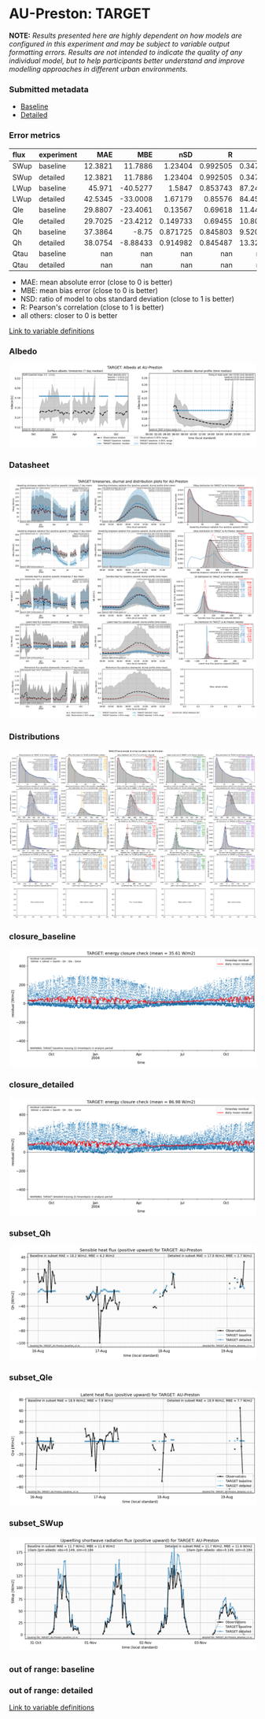 # AU-Preston: TARGET

**NOTE:** *Results presented here are highly dependent on how models are configured in this experiment and may be subject to variable output formatting errors. Results are not intended to indicate the quality of any individual model, but to help participants better understand and improve modelling approaches in different urban environments.*

### Submitted metadata

- [Baseline](TARGET_AU-Preston_baseline_attrs.md)
- [Detailed](TARGET_AU-Preston_detailed_attrs.md)

### Error metrics

| flux   | experiment   |      MAE |       MBE |        nSD |          R |       5th |      95th |     RMSE |      cRMSE |      AMBE |       1-nSD |          1-R |   nSkewness |   nKurtosis |     Overlap |
|:-------|:-------------|---------:|----------:|-----------:|-----------:|----------:|----------:|---------:|-----------:|----------:|------------:|-------------:|------------:|------------:|------------:|
| SWup   | baseline     |  12.3821 |  11.7886  |   1.23404  |   0.992505 |   0.34775 |  34.3731  |  17.2637 |   0.270694 |  11.7886  |   0.234044  |   0.00749498 |   0.0181357 |    0.035481 |   0.0929275 |
| SWup   | detailed     |  12.3821 |  11.7886  |   1.23404  |   0.992505 |   0.34775 |  34.3731  |  17.2637 |   0.270694 |  11.7886  |   0.234044  |   0.00749498 |   0.0181357 |    0.035481 |   0.0929275 |
| LWup   | baseline     |  45.971  | -40.5277  |   1.5847   |   0.853743 |  87.2412  |   1.47463 |  55.3441 |   0.897454 |  40.5277  |   0.584702  |   0.146257   |   0.605101  |    1.29327  |   0.426357  |
| LWup   | detailed     |  42.5345 | -33.0008  |   1.67179  |   0.85576  |  84.4513  |  16.8915  |  52.3024 |   0.966217 |  33.0008  |   0.671788  |   0.14424    |   0.585665  |    1.26581  |   0.405299  |
| Qle    | baseline     |  29.8807 | -23.4061  |   0.13567  |   0.69618  |  11.4456  | 103.768   |  50.2758 |   0.910771 |  23.4061  |   0.86433   |   0.30382    |   0.227075  |    0.79118  |   0.392272  |
| Qle    | detailed     |  29.7025 | -23.4212  |   0.149733 |   0.69455  |  10.8003  | 102.135   |  49.9237 |   0.902456 |  23.4212  |   0.850267  |   0.30545    |   0.221881  |    0.788812 |   0.37719   |
| Qh     | baseline     |  37.3864 |  -8.75    |   0.871725 |   0.845803 |   9.52046 |  42.3302  |  49.716  |   0.534125 |   8.75    |   0.128275  |   0.154197   |   0.271598  |    0.658681 |   0.211507  |
| Qh     | detailed     |  38.0754 |  -8.88433 |   0.914982 |   0.845487 |  13.3202  |  33.2705  |  50.1342 |   0.5385   |   8.88433 |   0.0850176 |   0.154513   |   0.269327  |    0.657445 |   0.222389  |
| Qtau   | baseline     | nan      | nan       | nan        | nan        | nan       | nan       | nan      | nan        | nan       | nan         | nan          | nan         |  nan        | nan         |
| Qtau   | detailed     | nan      | nan       | nan        | nan        | nan       | nan       | nan      | nan        | nan       | nan         | nan          | nan         |  nan        | nan         |

 - MAE: mean absolute error (close to 0 is better)
 - MBE: mean bias error (close to 0 is better)
 - NSD: ratio of model to obs standard deviation (close to 1 is better)
 - R: Pearson's correlation (close to 1 is better)
 - all others: closer to 0 is better

[Link to variable definitions](../modelattrs/variable_definitions.md)

### <a name="albedo"></a>Albedo
[![TARGET_AU-Preston_Albedo.png](TARGET_AU-Preston_Albedo.png)](TARGET_AU-Preston_Albedo.png)

### <a name="datasheet"></a>Datasheet
[![TARGET_AU-Preston_Datasheet.png](TARGET_AU-Preston_Datasheet.png)](TARGET_AU-Preston_Datasheet.png)

### <a name="distributions"></a>Distributions
[![TARGET_AU-Preston_Distributions.png](TARGET_AU-Preston_Distributions.png)](TARGET_AU-Preston_Distributions.png)

### <a name="closure_baseline"></a>closure_baseline
[![TARGET_AU-Preston_closure_baseline.png](TARGET_AU-Preston_closure_baseline.png)](TARGET_AU-Preston_closure_baseline.png)

### <a name="closure_detailed"></a>closure_detailed
[![TARGET_AU-Preston_closure_detailed.png](TARGET_AU-Preston_closure_detailed.png)](TARGET_AU-Preston_closure_detailed.png)

### <a name="subset_qh"></a>subset_Qh
[![TARGET_AU-Preston_subset_Qh.png](TARGET_AU-Preston_subset_Qh.png)](TARGET_AU-Preston_subset_Qh.png)

### <a name="subset_qle"></a>subset_Qle
[![TARGET_AU-Preston_subset_Qle.png](TARGET_AU-Preston_subset_Qle.png)](TARGET_AU-Preston_subset_Qle.png)

### <a name="subset_swup"></a>subset_SWup
[![TARGET_AU-Preston_subset_SWup.png](TARGET_AU-Preston_subset_SWup.png)](TARGET_AU-Preston_subset_SWup.png)

### out of range: baseline


### out of range: detailed



[Link to variable definitions](../modelattrs/variable_definitions.md)

